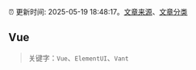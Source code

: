 :alarm_clock: 更新时间: 2025-05-19 18:48:17。[文章来源](/README.md)、[文章分类](/TAGS.md)

## Vue


> 关键字：`Vue`、`ElementUI`、`Vant`



